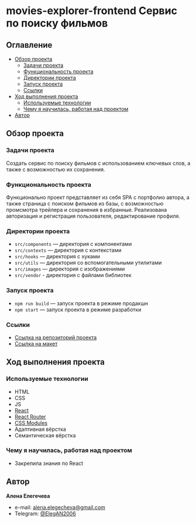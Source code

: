 # movies-explorer-frontend Сервис по поиску фильмов

## Оглавление

- [Обзор проекта](#обзор-проекта)
  - [Задачи проекта](#задачи-проекта)
  - [Функциональность проекта](#функциональность-проекта)
  - [Директории проекта](#директории-проекта)
  - [Запуск проекта](#запуск-проекта)
  - [Ссылки](#ссылки)
- [Ход выполнения проекта](#ход-выполнения-проекта)
  - [Используемые технологии](#используемые-технологии)
  - [Чему я научилась, работая над проектом](#чему-я-научилась-работая-над-проектом)
- [Автор](#автор)

## Обзор проекта

### Задачи проекта

Создать сервис по поиску фильмов с использованием ключевых слов, а также с возможностью их сохранения.

### Функциональность проекта

Функционально проект представляет из себя SPA с портфолио автора, а также страница с поиском фильмов из базы, с возможностью промсмотра трейлера и сохранения в избранные. Реализована авторизация и регистрация пользователя, редактирование профиля.

### Директории проекта

- `src/components` — директория с компонентами
- `src/contexts` — директория с контекстами
- `src/hooks` — директория с хуками
- `src/utils` — директория со вспомогательными утилитами
- `src/images` — директория с изображениями
- `src/vendor` - директория с файлами библиотек

### Запуск проекта

- `npm run build` — запуск проекта в режиме продакшн
- `npm start` — запуск проекта в режиме разработки

### Ссылки

- [Ссылка на репозиторий проекта](https://github.com/AlenaElegecheva/movies-explorer-frontend)
- [Ссылка на макет](https://drive.google.com/file/d/1HiuY-IWsiEEXE6xK1GeS_Sinb9Wovs4z/view?usp=sharing)

## Ход выполнения проекта

### Используемые технологии

- HTML
- CSS
- JS
- [React](https://react.dev/)
- [React Router](https://reactrouter.com/en/main)
- [CSS Modules](https://create-react-app.dev)
- Адаптивная вёрстка
- Семантическая вёрстка

### Чему я научилась, работая над проектом

- Закрепила знания по React

## Автор

**Алена Елегечева**

- e-mail: [alena.elegecheva@gmail.com](mailto:alena.elegecheva@gmail.com)
- Telegram: [@ElegAN2006](https://t.me/ElegAN2006)

